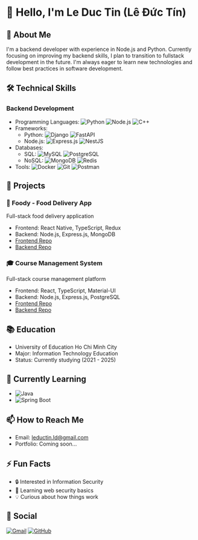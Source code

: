 # 👋 Hello, I'm Le Duc Tin (Lê Đức Tín)

## 🚀 About Me
I'm a backend developer with experience in Node.js and Python. Currently focusing on improving my backend skills, I plan to transition to fullstack development in the future. I'm always eager to learn new technologies and follow best practices in software development.

## 🛠️ Technical Skills

### Backend Development
- Programming Languages: 
  ![Python](https://img.shields.io/badge/Python-3776AB?style=for-the-badge&logo=python&logoColor=white)
  ![Node.js](https://img.shields.io/badge/Node.js-339933?style=for-the-badge&logo=node.js&logoColor=white)
  ![C++](https://img.shields.io/badge/C++-00599C?style=for-the-badge&logo=c%2B%2B&logoColor=white)
- Frameworks: 
  - Python: 
    ![Django](https://img.shields.io/badge/Django-092E20?style=for-the-badge&logo=django&logoColor=white)
    ![FastAPI](https://img.shields.io/badge/FastAPI-009688?style=for-the-badge&logo=fastapi&logoColor=white)
  - Node.js: 
    ![Express.js](https://img.shields.io/badge/Express.js-000000?style=for-the-badge&logo=express&logoColor=white)
    ![NestJS](https://img.shields.io/badge/NestJS-E0234E?style=for-the-badge&logo=nestjs&logoColor=white)
- Databases:
  - SQL: 
    ![MySQL](https://img.shields.io/badge/MySQL-4479A1?style=for-the-badge&logo=mysql&logoColor=white)
    ![PostgreSQL](https://img.shields.io/badge/PostgreSQL-4169E1?style=for-the-badge&logo=postgresql&logoColor=white)
  - NoSQL: 
    ![MongoDB](https://img.shields.io/badge/MongoDB-47A248?style=for-the-badge&logo=mongodb&logoColor=white)
    ![Redis](https://img.shields.io/badge/Redis-DC382D?style=for-the-badge&logo=redis&logoColor=white)
- Tools: 
  ![Docker](https://img.shields.io/badge/Docker-2496ED?style=for-the-badge&logo=docker&logoColor=white)
  ![Git](https://img.shields.io/badge/Git-F05032?style=for-the-badge&logo=git&logoColor=white)
  ![Postman](https://img.shields.io/badge/Postman-FF6C37?style=for-the-badge&logo=postman&logoColor=white)

## 💼 Projects

### 🍔 Foody - Food Delivery App
Full-stack food delivery application
- Frontend: React Native, TypeScript, Redux
- Backend: Node.js, Express.js, MongoDB
- [Frontend Repo](https://github.com/leductinjl/foody_app)
- [Backend Repo](https://github.com/leductinjl/foody_backend)

### 🎓 Course Management System
Full-stack course management platform
- Frontend: React, TypeScript, Material-UI
- Backend: Node.js, Express.js, PostgreSQL
- [Frontend Repo](https://github.com/leductinjl/course_management_frontend)
- [Backend Repo](https://github.com/leductinjl/course_management_backend)

## 📚 Education
- University of Education Ho Chi Minh City
- Major: Information Technology Education
- Status: Currently studying (2021 - 2025)

## 🌱 Currently Learning
- ![Java](https://img.shields.io/badge/Java-ED8B00?style=for-the-badge&logo=java&logoColor=white)
- ![Spring Boot](https://img.shields.io/badge/Spring_Boot-6DB33F?style=for-the-badge&logo=spring-boot&logoColor=white)

## 📫 How to Reach Me
- Email: [leductin.ld@gmail.com](mailto:leductin.ld@gmail.com)
- Portfolio: Coming soon...

## ⚡ Fun Facts
- 🔒 Interested in Information Security
- 🎯 Learning web security basics
- 💡 Curious about how things work

## 🌟 Social
[![Gmail](https://img.shields.io/badge/Gmail-D14836?style=for-the-badge&logo=gmail&logoColor=white)](mailto:leductin.ld@gmail.com)
[![GitHub](https://img.shields.io/badge/GitHub-100000?style=for-the-badge&logo=github&logoColor=white)](https://github.com/leductinjl) 